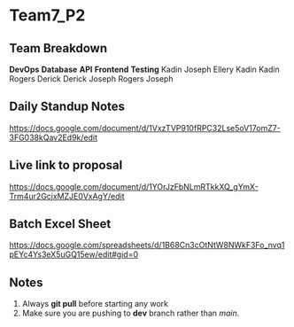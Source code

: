 # Team7_P2

## Team Breakdown
**DevOps**      **Database**        **API**     **Frontend**        **Testing**
Kadin               Joseph           Ellery         Kadin             Kadin
                    Rogers          Derick          Derick           Joseph
                                     Rogers         Joseph
                                     
## Daily Standup Notes
https://docs.google.com/document/d/1VxzTVP910fRPC32Lse5oV17omZ7-3FG038kQav2Ed9k/edit

## Live link to proposal
https://docs.google.com/document/d/1YOrJzFbNLmRTkkXQ_gYmX-Trm4ur2GcjxMZJE0VxAgY/edit

## Batch Excel Sheet
https://docs.google.com/spreadsheets/d/1B68Cn3cOtNtW8NWkF3Fo_nvq1pEYc4Ys3eX5uGQ15ew/edit#gid=0


## Notes
1. Always **git pull** before starting any work
2. Make sure you are pushing to **dev** branch rather than *main*.
